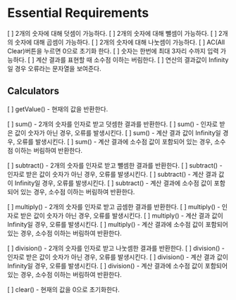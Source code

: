 # Essential Requirements

[ ] 2개의 숫자에 대해 덧셈이 가능하다.
[ ] 2개의 숫자에 대해 뺄셈이 가능하다.
[ ] 2개의 숫자에 대해 곱셈이 가능하다.
[ ] 2개의 숫자에 대해 나눗셈이 가능하다.
[ ] AC(All Clear)버튼을 누르면 0으로 초기화 한다.
[ ] 숫자는 한번에 최대 3자리 수까지 입력 가능하다.
[ ] 계산 결과를 표현할 때 소수점 이하는 버림한다.
[ ] 연산의 결과값이 Infinity일 경우 오류라는 문자열을 보여준다.

## Calculators

[ ] getValue() - 현재의 값을 반환한다.

[ ] sum() - 2개의 숫자를 인자로 받고 덧셈한 결과를 반환한다.
[ ] sum() - 인자로 받은 값이 숫자가 아닌 경우, 오류를 발생시킨다.
[ ] sum() - 계산 결과 값이 Infinity일 경우, 오류를 발생시킨다.
[ ] sum() - 계산 결과에 소수점 값이 포함되어 있는 경우, 소수점 이하는 버림하여 반환한다.

[ ] subtract() - 2개의 숫자를 인자로 받고 뺄셈한 결과를 반환한다.
[ ] subtract() - 인자로 받은 값이 숫자가 아닌 경우, 오류를 발생시킨다.
[ ] subtract() - 계산 결과 값이 Infinity일 경우, 오류를 발생시킨다.
[ ] subtract() - 계산 결과에 소수점 값이 포함되어 있는 경우, 소수점 이하는 버림하여 반환한다.

[ ] multiply() - 2개의 숫자를 인자로 받고 곱셈한 결과를 반환한다.
[ ] multiply() - 인자로 받은 값이 숫자가 아닌 경우, 오류를 발생시킨다.
[ ] multiply() - 계산 결과 값이 Infinity일 경우, 오류를 발생시킨다.
[ ] multiply() - 계산 결과에 소수점 값이 포함되어 있는 경우, 소수점 이하는 버림하여 반환한다.

[ ] division() - 2개의 숫자를 인자로 받고 나눗셈한 결과를 반환한다.
[ ] division() - 인자로 받은 값이 숫자가 아닌 경우, 오류를 발생시킨다.
[ ] division() - 계산 결과 값이 Infinity일 경우, 오류를 발생시킨다.
[ ] division() - 계산 결과에 소수점 값이 포함되어 있는 경우, 소수점 이하는 버림하여 반환한다.

[ ] clear() - 현재의 값을 0으로 초기화한다.
